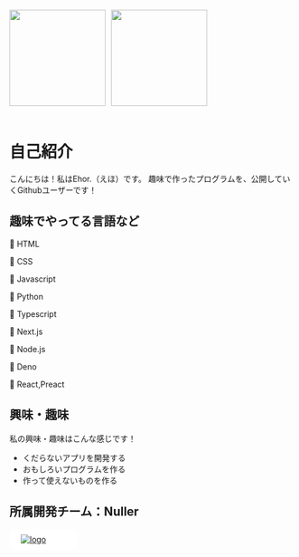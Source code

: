 <a href="https://github.com/Ehor-developer">
  <img height="170px" style="margin-bottom:20px; margin-top:20px;" src="https://github-readme-stats.vercel.app/api?username=Ehor-developer&show_icons=true&theme=default" /><img height="170px" style="margin-bottom:20px; margin-top:20px; margin-left:10px;" src="https://github-readme-stats.vercel.app/api/top-langs/?username=Ehor-developer&langs_count=8&&layout=compact&theme=default" />
</a>

# 自己紹介

こんにちは！私はEhor.（えほ）です。
趣味で作ったプログラムを、公開していくGithubユーザーです！

## 趣味でやってる言語など

🌱 HTML

🌱 CSS

🌱 Javascript

🌱 Python

🌱 Typescript

🌱 Next.js

🌱 Node.js

🌱 Deno

🌱 React,Preact

## 興味・趣味

私の興味・趣味はこんな感じです！

- くだらないアプリを開発する
- おもしろいプログラムを作る
- 作って使えないものを作る

## 所属開発チーム：Nuller
<div style="background-color:#FFFFFF; padding: 10px 20px 10px 20px; width:80px; border-radius:10px">
<a href="https://nuller.net" target="_top"><img src="https://nuller.net/nuller.png" alt="logo" class="w-10"></a>
</div>
